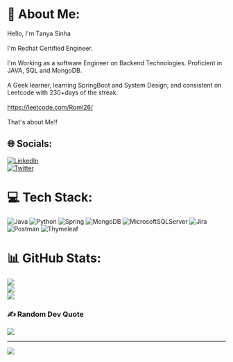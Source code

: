 # 💫 About Me:
Hello, I'm Tanya Sinha<br><br>I'm Redhat Certified Engineer.<br><br>I'm Working as a software Engineer on Backend Technologies. Proficient in JAVA, SQL and MongoDB.<br><br>A Geek learner, learning SpringBoot and System Design, and consistent on Leetcode with 230+days of the streak.<br><br>https://leetcode.com/Romi26/<br><br>That's about Me!!<br>


## 🌐 Socials:
[![LinkedIn](https://img.shields.io/badge/LinkedIn-%230077B5.svg?logo=linkedin&logoColor=white)](https://linkedin.com/in/tanya26)  
[![Twitter](https://img.shields.io/badge/Twitter-%231DA1F2.svg?logo=Twitter&logoColor=white)](https://twitter.com/Sinha_tanya26) 

# 💻 Tech Stack:
![Java](https://img.shields.io/badge/java-%23ED8B00.svg?style=plastic&logo=java&logoColor=white) ![Python](https://img.shields.io/badge/python-3670A0?style=plastic&logo=python&logoColor=ffdd54) ![Spring](https://img.shields.io/badge/spring-%236DB33F.svg?style=plastic&logo=spring&logoColor=white) ![MongoDB](https://img.shields.io/badge/MongoDB-%234ea94b.svg?style=plastic&logo=mongodb&logoColor=white) ![MicrosoftSQLServer](https://img.shields.io/badge/Microsoft%20SQL%20Sever-CC2927?style=plastic&logo=microsoft%20sql%20server&logoColor=white) ![Jira](https://img.shields.io/badge/jira-%230A0FFF.svg?style=plastic&logo=jira&logoColor=white) ![Postman](https://img.shields.io/badge/Postman-FF6C37?style=plastic&logo=postman&logoColor=white) ![Thymeleaf](https://img.shields.io/badge/Thymeleaf-%23005C0F.svg?style=plastic&logo=Thymeleaf&logoColor=white)
# 📊 GitHub Stats:
![](https://github-readme-stats.vercel.app/api?username=tanya26romi&theme=dark&hide_border=false&include_all_commits=true&count_private=true)<br/>
![](https://github-readme-streak-stats.herokuapp.com/?user=tanya26romi&theme=dark&hide_border=false)<br/>
![](https://github-readme-stats.vercel.app/api/top-langs/?username=tanya26romi&theme=dark&hide_border=false&include_all_commits=true&count_private=true&layout=compact)

### ✍️ Random Dev Quote
![](https://quotes-github-readme.vercel.app/api?type=horizontal&theme=radical)

---
[![](https://visitcount.itsvg.in/api?id=tanya26romi&icon=0&color=0)](https://visitcount.itsvg.in)

<!-- Proudly created with GPRM ( https://gprm.itsvg.in ) -->
